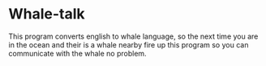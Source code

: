 # Whale-talk
This program converts english to whale language, so the next time you are in the ocean and their is a whale nearby fire up this program so you can communicate with the whale no problem.
